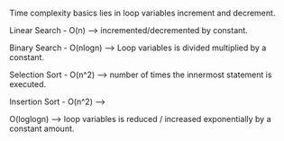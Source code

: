 Time complexity basics lies in loop variables increment and decrement.

Linear Search - O(n) --> incremented/decremented by constant.

Binary Search - O(nlogn) --> Loop variables is divided multiplied by a constant.

Selection Sort - O(n^2) -->  number of times the innermost statement is executed.

Insertion Sort - O(n^2) --> 

O(loglogn) --> loop variables is reduced / increased exponentially by a constant amount.



